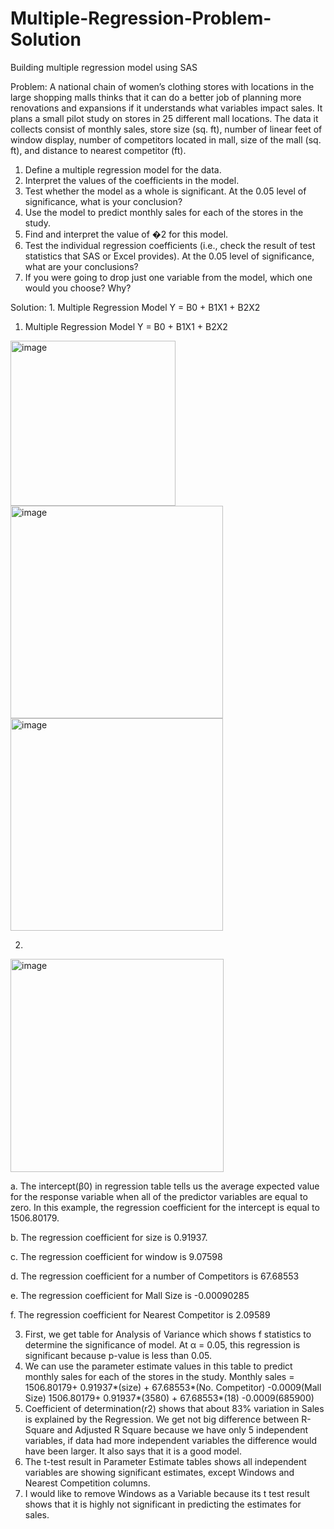 # Multiple-Regression-Problem-Solution
Building multiple regression model using SAS

Problem: A national chain of women’s clothing stores with locations in the large shopping malls
thinks that it can do a better job of planning more renovations and expansions if it
understands what variables impact sales. It plans a small pilot study on stores in 25
different mall locations. The data it collects consist of monthly sales, store size (sq. ft),
number of linear feet of window display, number of competitors located in mall, size of
the mall (sq. ft), and distance to nearest competitor (ft).
1. Define a multiple regression model for the data. 
2. Interpret the values of the coefficients in the model. 
3. Test whether the model as a whole is significant. At the 0.05 level of significance,
what is your conclusion? 
4. Use the model to predict monthly sales for each of the stores in the study. 
5. Find and interpret the value of �2 for this model. 
6. Test the individual regression coefficients (i.e., check the result of test statistics
that SAS or Excel provides). At the 0.05 level of significance, what are your
conclusions? 
7. If you were going to drop just one variable from the model, which one would you
choose? Why?

Solution: 
1.
Multiple Regression Model
Y = B0 + B1X1 + B2X2

1.	Multiple Regression Model
Y = B0 + B1X1 + B2X2
<img width="264" alt="image" src="https://user-images.githubusercontent.com/63497057/204067115-d17f6d34-fd0d-489d-a990-287824764f70.png">
<img width="340" alt="image" src="https://user-images.githubusercontent.com/63497057/204067121-a76b46a8-2d21-4857-9808-bb4dfe02b26a.png">
<img width="340" alt="image" src="https://user-images.githubusercontent.com/63497057/204067127-d63d489c-0965-4e03-96dc-53203bc81c47.png">

2.

<img width="341" alt="image" src="https://user-images.githubusercontent.com/63497057/204067145-6b1e17c2-853f-44fa-96d3-3d19706af4b1.png">

  a.	The intercept(β0) in regression table tells us the average expected value for the response variable when all of the predictor variables are equal to zero. In this example, the regression coefficient for the intercept is equal to 1506.80179.

  b.	The regression coefficient for size is 0.91937.

  c.	The regression coefficient for window is 9.07598

  d.	The regression coefficient for a number of Competitors is 67.68553

  e.	The regression coefficient for Mall Size is -0.00090285	

  f.	The regression coefficient for Nearest Competitor is 2.09589

3.	First, we get table for Analysis of Variance which shows f statistics to determine the significance of model. At α = 0.05, this regression is significant because p-value is less than 0.05. 
4.	We can use the parameter estimate values in this table to predict monthly sales for each of the stores in the study.
Monthly sales = 1506.80179+ 0.91937*(size) + 67.68553*(No. Competitor) -0.0009(Mall Size) 
1506.80179+ 0.91937*(3580) + 67.68553*(18) -0.0009(685900)
5.	Coefficient of determination(r2) shows that about 83% variation in Sales is explained by the Regression. We get not big difference between R-Square and Adjusted R Square because we have only 5 independent variables, if data had more independent variables the difference would have been larger. It also says that it is a good model.
6.	The t-test result in Parameter Estimate tables shows all independent variables are showing significant estimates, except Windows and Nearest Competition columns. 
7.	I would like to remove Windows as a Variable because its t test result shows that it is highly not significant in predicting the estimates for sales.
